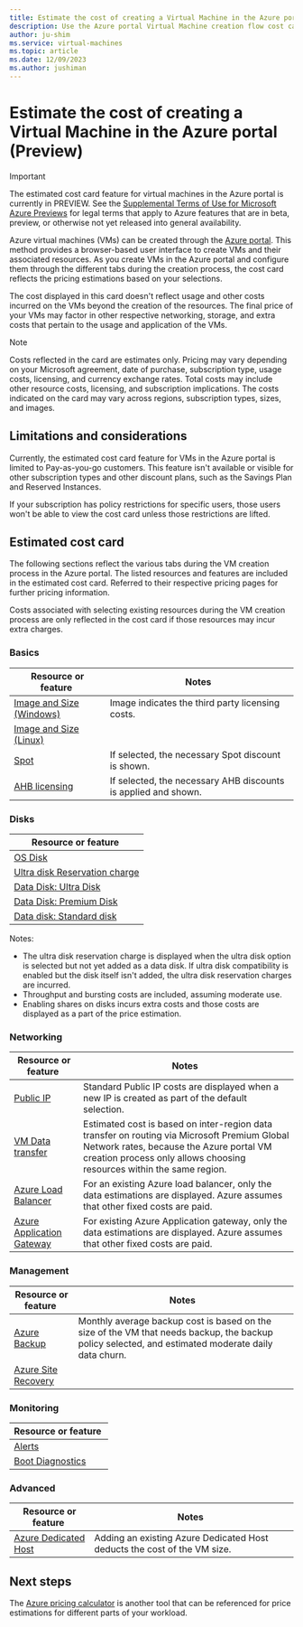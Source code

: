 ```yaml
---
title: Estimate the cost of creating a Virtual Machine in the Azure portal (Preview)
description: Use the Azure portal Virtual Machine creation flow cost card to estimate the final cost of your Virtual Machine.
author: ju-shim
ms.service: virtual-machines
ms.topic: article
ms.date: 12/09/2023
ms.author: jushiman
---
```


# Estimate the cost of creating a Virtual Machine in the Azure portal (Preview)

> [!IMPORTANT]
> The estimated cost card feature for virtual machines in the Azure portal is currently in PREVIEW. See the [Supplemental Terms of Use for Microsoft Azure Previews](https://azure.microsoft.com/support/legal/preview-supplemental-terms/) for legal terms that apply to Azure features that are in beta, preview, or otherwise not yet released into general availability.


Azure virtual machines (VMs) can be created through the [Azure portal](https://portal.azure.com/). This method provides a browser-based user interface to create VMs and their associated resources. As you create VMs in the Azure portal and configure them through the different tabs during the creation process, the cost card reflects the pricing estimations based on your selections. 

The cost displayed in this card doesn't reflect usage and other costs incurred on the VMs beyond the creation of the resources. The final price of your VMs may factor in other respective networking, storage, and extra costs that pertain to the usage and application of the VMs. 

> [!NOTE]
> Costs reflected in the card are estimates only. Pricing may vary depending on your Microsoft agreement, date of purchase, subscription type, usage costs, licensing, and currency exchange rates. Total costs may include other resource costs, licensing, and subscription implications. The costs indicated on the card may vary across regions, subscription types, sizes, and images.

## Limitations and considerations

Currently, the estimated cost card feature for VMs in the Azure portal is limited to Pay-as-you-go customers. This feature isn't available or visible for other subscription types and other discount plans, such as the Savings Plan and Reserved Instances.

If your subscription has policy restrictions for specific users, those users won't be able to view the cost card unless those restrictions are lifted.

## Estimated cost card

The following sections reflect the various tabs during the VM creation process in the Azure portal. The listed resources and features are included in the estimated cost card. Referred to their respective pricing pages for further pricing information. 

Costs associated with selecting existing resources during the VM creation process are only reflected in the cost card if those resources may incur extra charges.

### Basics

| Resource or feature                      | Notes                                          |
|------------------------------------------|-----------------------------------------------------------|
| [Image and Size (Windows)](https://azure.microsoft.com/pricing/details/virtual-machines/windows/) | Image indicates the third party licensing costs. |
| [Image and Size (Linux)](https://azure.microsoft.com/pricing/details/virtual-machines/linux/) | |
| [Spot](https://azure.microsoft.com/pricing/spot-advisor/) | If selected, the necessary Spot discount is shown. |
| [AHB licensing](https://azure.microsoft.com/pricing/hybrid-benefit/) | If selected, the necessary AHB discounts is applied and shown. |

### Disks

| Resource or feature                      |
|------------------------------------------|
| [OS Disk](https://azure.microsoft.com/pricing/details/managed-disks/) |
| [Ultra disk Reservation charge](https://azure.microsoft.com/pricing/details/managed-disks/) |
| [Data Disk: Ultra Disk](https://azure.microsoft.com/pricing/details/managed-disks/) |
| [Data Disk: Premium Disk](https://azure.microsoft.com/pricing/details/managed-disks/) |
| [Data disk: Standard disk](https://azure.microsoft.com/pricing/details/managed-disks/) |

Notes:
- The ultra disk reservation charge is displayed when the ultra disk option is selected but not yet added as a data disk. If ultra disk compatibility is enabled but the disk itself isn't added, the ultra disk reservation charges are incurred. 
- Throughput and bursting costs are included, assuming moderate use. 
- Enabling shares on disks incurs extra costs and those costs are displayed as a part of the price estimation. 

### Networking

| Resource or feature                      | Notes                                          |
|------------------------------------------|-----------------------------------------------------------|
| [Public IP](https://azure.microsoft.com/pricing/details/ip-addresses/) | Standard Public IP costs are displayed when a new IP is created as part of the default selection. |
| [VM Data transfer](https://azure.microsoft.com/pricing/details/bandwidth/) | Estimated cost is based on inter-region data transfer on routing via Microsoft Premium Global Network rates, because the Azure portal VM creation process only allows choosing resources within the same region. |
| [Azure Load Balancer](https://azure.microsoft.com/pricing/details/load-balancer/) | For an existing Azure load balancer, only the data estimations are displayed. Azure assumes that other fixed costs are paid. |
| [Azure Application Gateway](https://azure.microsoft.com/pricing/details/application-gateway/) | For existing Azure Application gateway, only the data estimations are displayed. Azure assumes that other fixed costs are paid. |

### Management 

| Resource or feature                      | Notes                                          |
|------------------------------------------|-----------------------------------------------------------|
| [Azure Backup](https://azure.microsoft.com/pricing/details/backup/) | Monthly average backup cost is based on the size of the VM that needs backup, the backup policy selected, and estimated moderate daily data churn. |
| [Azure Site Recovery](https://azure.microsoft.com/pricing/details/site-recovery/) | |

### Monitoring 

| Resource or feature                      |
|------------------------------------------|
| [Alerts](https://azure.microsoft.com/pricing/details/monitor/) |
| [Boot Diagnostics](https://azure.microsoft.com/pricing/details/storage/blobs/) |

### Advanced 

| Resource or feature                      | Notes                                          |
|------------------------------------------|-----------------------------------------------------------|
| [Azure Dedicated Host](https://azure.microsoft.com/pricing/details/virtual-machines/dedicated-host/) | Adding an existing Azure Dedicated Host deducts the cost of the VM size. |

## Next steps

The [Azure pricing calculator](https://azure.microsoft.com/pricing/calculator/) is another tool that can be referenced for price estimations for different parts of your workload.
